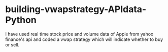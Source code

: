 # building-vwapstrategy-APIdata-Python
I have used real time stock price and volume data of Apple from yahoo finance's api and coded a vwap strategy which will indicate whether to buy or sell. 
